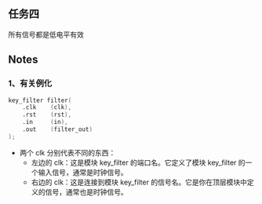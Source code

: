 ## 任务四

所有信号都是低电平有效

## Notes

### 1、有关例化

```verilog
key_filter filter(
    .clk    (clk),
    .rst    (rst),
    .in     (in),
    .out    (filter_out)
);
```

* 两个 clk 分别代表不同的东西：
    * 左边的 clk：这是模块 key_filter 的端口名。它定义了模块 key_filter 的一个输入信号，通常是时钟信号。
    * 右边的 clk：这是连接到模块 key_filter 的信号名。它是你在顶层模块中定义的信号，通常也是时钟信号。
